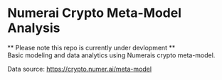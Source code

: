 # Numerai Crypto Meta-Model Analysis
** Please note this repo is currently under devlopment **  
Basic modeling and data analytics using Numerais crypto meta-model.  

Data source: https://crypto.numer.ai/meta-model
